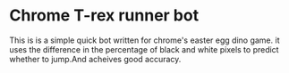 # Chrome T-rex runner bot
This is is a simple quick bot written for chrome's easter egg dino game. it uses the difference in the percentage of black and white pixels to predict whether to jump.And acheives good accuracy.  